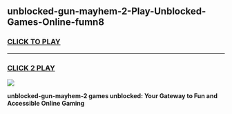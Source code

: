 
## unblocked-gun-mayhem-2-Play-Unblocked-Games-Online-fumn8
<h3>
<a href="https://premium76.site?title=unblocked-gun-mayhem-2&ref=25A">CLICK TO PLAY</a></h3>
<hr>

<h3>
<a href="https://premium76.site?title=unblocked-gun-mayhem-2&ref=25A">CLICK 2 PLAY</a>
  
</h3>

<a href="https://premium76.site?title=unblocked-gun-mayhem-2&ref=25A"><img src="https://clearcache.store/games.png"></a>


**unblocked-gun-mayhem-2 games unblocked: Your Gateway to Fun and Accessible Online Gaming**
